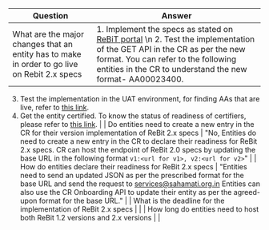 | Question                                                       | Answer                                                                                                                                                                                                                                                                                                                                                   |
|----------------------------------------------------------------|----------------------------------------------------------------------------------------------------------------------------------------------------------------------------------------------------------------------------------------------------------------------------------------------------------------------------------------------------------|
| What are the major changes that an entity has to make in order to go live on Rebit 2.x specs | 1. Implement the specs as stated on [ReBiT portal](https://api.rebit.org.in/) \n 2. Test the implementation of the GET API in the CR as per the new format. You can refer to the following entities in the CR to understand the new format- AA00023400. 
3. Test the implementation in the UAT environment, for finding AAs that are live, refer to [this link](dummy_link_2). 
4. Get the entity certified. To know the status of readiness of certifiers, please refer to [this link](dummy_link_3). |
| Do entities need to create a new entry in the CR for their version implementation of ReBit 2.x specs | "No, Entities do need to create a new entry in the CR to declare their readiness for ReBit 2.x specs. CR can host the endpoint of ReBit 2.0 specs by updating the base URL in the following format `v1:<url for v1>, v2:<url for v2>`"                                                                                                               |
| How do entities declare their readiness for ReBit 2.x specs    | "Entities need to send an updated JSON as per the prescribed format for the base URL and send the request to [services@sahamati.org.in](mailto:services@sahamati.org.in) Entities can also use the CR Onboarding API to update their entity as per the agreed-upon format for the base URL."                                                                         |
| What is the deadline for the implementation of ReBit 2.x specs |                                                                                                                                                                                                                                                                                                                                                          |
| How long do entities need to host both ReBit 1.2 versions and 2.x versions |                                                                                                                                                                                                                                                                                                                                                          |
